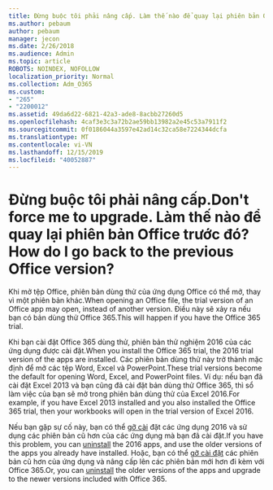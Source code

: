 ```yaml
---
title: Đừng buộc tôi phải nâng cấp. Làm thế nào để quay lại phiên bản Office trước đó?
ms.author: pebaum
author: pebaum
manager: jecon
ms.date: 2/26/2018
ms.audience: Admin
ms.topic: article
ROBOTS: NOINDEX, NOFOLLOW
localization_priority: Normal
ms.collection: Adm_O365
ms.custom:
- "265"
- "2200012"
ms.assetid: 49da6d22-6821-42a3-ade8-8acbb27260d5
ms.openlocfilehash: 4caf3e3c3a72b2ae59bb13982a2e45c53a7911f2
ms.sourcegitcommit: 0f0186044a3597e42ad14c32ca58e7224344dcfa
ms.translationtype: MT
ms.contentlocale: vi-VN
ms.lasthandoff: 12/15/2019
ms.locfileid: "40052887"
---
```

# <a name="dont-force-me-to-upgrade-how-do-i-go-back-to-the-previous-office-version"></a><span data-ttu-id="33277-103">Đừng buộc tôi phải nâng cấp.</span><span class="sxs-lookup"><span data-stu-id="33277-103">Don't force me to upgrade.</span></span> <span data-ttu-id="33277-104">Làm thế nào để quay lại phiên bản Office trước đó?</span><span class="sxs-lookup"><span data-stu-id="33277-104">How do I go back to the previous Office version?</span></span>

<span data-ttu-id="33277-105">Khi mở tệp Office, phiên bản dùng thử của ứng dụng Office có thể mở, thay vì một phiên bản khác.</span><span class="sxs-lookup"><span data-stu-id="33277-105">When opening an Office file, the trial version of an Office app may open, instead of another version.</span></span> <span data-ttu-id="33277-106">Điều này sẽ xảy ra nếu bạn có bản dùng thử Office 365.</span><span class="sxs-lookup"><span data-stu-id="33277-106">This will happen if you have the Office 365 trial.</span></span>
  
<span data-ttu-id="33277-107">Khi bạn cài đặt Office 365 dùng thử, phiên bản thử nghiệm 2016 của các ứng dụng được cài đặt.</span><span class="sxs-lookup"><span data-stu-id="33277-107">When you install the Office 365 trial, the 2016 trial version of the apps are installed.</span></span> <span data-ttu-id="33277-108">Các phiên bản dùng thử này trở thành mặc định để mở các tệp Word, Excel và PowerPoint.</span><span class="sxs-lookup"><span data-stu-id="33277-108">These trial versions become the default for opening Word, Excel, and PowerPoint files.</span></span> <span data-ttu-id="33277-109">Ví dụ: nếu bạn đã cài đặt Excel 2013 và bạn cũng đã cài đặt bản dùng thử Office 365, thì sổ làm việc của bạn sẽ mở trong phiên bản dùng thử của Excel 2016.</span><span class="sxs-lookup"><span data-stu-id="33277-109">For example, if you have Excel 2013 installed and you also installed the Office 365 trial, then your workbooks will open in the trial version of Excel 2016.</span></span>
  
<span data-ttu-id="33277-110">Nếu bạn gặp sự cố này, bạn có thể [gỡ cài](https://support.office.com/article/9dd49b83-264a-477a-8fcc-2fdf5dbf61d8.aspx) đặt các ứng dụng 2016 và sử dụng các phiên bản cũ hơn của các ứng dụng mà bạn đã cài đặt.</span><span class="sxs-lookup"><span data-stu-id="33277-110">If you have this problem, you can [uninstall](https://support.office.com/article/9dd49b83-264a-477a-8fcc-2fdf5dbf61d8.aspx) the 2016 apps, and use the older versions of the apps you already have installed.</span></span> <span data-ttu-id="33277-111">Hoặc, bạn có thể [gỡ cài đặt](https://support.office.com/article/9dd49b83-264a-477a-8fcc-2fdf5dbf61d8.aspx) các phiên bản cũ hơn của ứng dụng và nâng cấp lên các phiên bản mới hơn đi kèm với Office 365.</span><span class="sxs-lookup"><span data-stu-id="33277-111">Or, you can [uninstall](https://support.office.com/article/9dd49b83-264a-477a-8fcc-2fdf5dbf61d8.aspx) the older versions of the apps and upgrade to the newer versions included with Office 365.</span></span>
